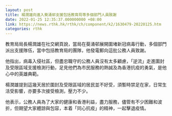 ```yaml
---
layout: post
title: 楊潤雄向進入葵涌邨支援包括教育局等多個部門人員致謝
date: 2022-01-25 12:35:37.000000000 +08:00
link: https://news.rthk.hk/rthk/ch/component/k2/1630479-20220125.htm
categories: rthk
---
```


教育局局長楊潤雄在社交網頁說，當局在葵涌邨展開圍堵新冠病毒行動，多個部門派出支援隊伍，當中包括教育局的團隊，他發電郵向這批公務人員致謝。

他指出，病毒入侵社區，但盡忠職守的公務人員沒有太多顧慮，「逆流」走進圍封及受限區域支援檢測行動，足見他們為市民服務的熱誠及為香港抗疫的勇氣，是他心中的英雄典範。

楊潤雄提到這幾天居於圍封及受限區域的居民並不好受，須暫時禁足在家，日常生活受影響，亦要多次接受檢測，壓力不少。

他表示，公務人員為了大家的健康和香港利益，盡力服務，儘管有不少困難和波折，但期望大家體諒與包容，本着「同心抗疫」的精神，一起擊退疫情。
